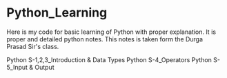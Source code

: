 # Python_Learning
Here is my code for basic learning of Python with proper explanation. It is proper and detailed python notes.
This notes is taken form the Durga Prasad Sir's class.

Python S-1,2,3_Introduction & Data Types
Python S-4_Operators
Python S-5_Input & Output
